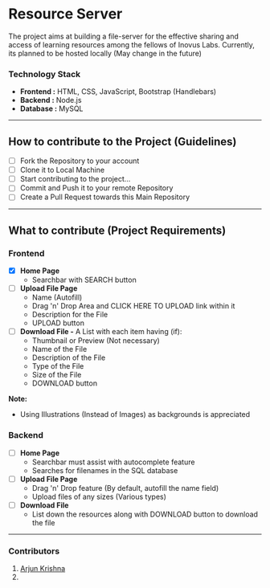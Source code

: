 # Resource Server
The project aims at building a file-server for the effective sharing and access of learning resources among the fellows of Inovus Labs.
Currently, its planned to be hosted locally (May change in the future)

### **Technology Stack**

- **Frontend :** HTML, CSS, JavaScript, Bootstrap (Handlebars)
- **Backend :** Node.js
- **Database :** MySQL

****

## **How to contribute to the Project (Guidelines)**

- [ ] Fork the Repository to your account
- [ ] Clone it to Local Machine
- [ ] Start contributing to the project...
- [ ] Commit and Push it to your remote Repository
- [ ] Create a Pull Request towards this Main Repository

****

## **What to contribute (Project Requirements)**

### **Frontend**

- [x] **Home Page**
  - Searchbar with SEARCH button
- [ ] **Upload File Page**
  - Name (Autofill)
  - Drag 'n' Drop Area and CLICK HERE TO UPLOAD link within it
  - Description for the File
  - UPLOAD button
- [ ] **Download File -** A List with each item having (if):
  - Thumbnail or Preview (Not necessary)
  - Name of the File
  - Description of the File
  - Type of the File
  - Size of the File
  - DOWNLOAD button

**Note:**
  - Using Illustrations (Instead of Images) as backgrounds is appreciated

### **Backend**

- [ ] **Home Page** 
  - Searchbar must assist with autocomplete feature
  - Searches for filenames in the SQL database
- [ ] **Upload File Page**
  - Drag 'n' Drop feature (By default, autofill the name field)
  - Upload files of any sizes (Various types)
- [ ] **Download File**
  - List down the resources along with DOWNLOAD button to download the file

****

### Contributors
1. [Arjun Krishna](https://github.com/decoded-cipher)
2. 
